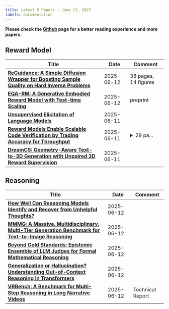 ```yaml
---
title: Latest 5 Papers - June 13, 2025
labels: documentation
---
```

**Please check the [Github](https://github.com/dingyue772/DailyArxiv) page for a better reading experience and more papers.**

## Reward Model
| **Title** | **Date** | **Comment** |
| --- | --- | --- |
| **[ReGuidance: A Simple Diffusion Wrapper for Boosting Sample Quality on Hard Inverse Problems](http://arxiv.org/abs/2506.10955v1)** | 2025-06-12 | 38 pages, 14 figures |
| **[EQA-RM: A Generative Embodied Reward Model with Test-time Scaling](http://arxiv.org/abs/2506.10389v1)** | 2025-06-12 | preprint |
| **[Unsupervised Elicitation of Language Models](http://arxiv.org/abs/2506.10139v1)** | 2025-06-11 |  |
| **[Reward Models Enable Scalable Code Verification by Trading Accuracy for Throughput](http://arxiv.org/abs/2506.10056v1)** | 2025-06-11 | <details><summary>29 pa...</summary><p>29 pages, 6 figures, code released here: https://github.com/SprocketLab/orm-code-verifier</p></details> |
| **[DreamCS: Geometry-Aware Text-to-3D Generation with Unpaired 3D Reward Supervision](http://arxiv.org/abs/2506.09814v1)** | 2025-06-11 |  |

## Reasoning
| **Title** | **Date** | **Comment** |
| --- | --- | --- |
| **[How Well Can Reasoning Models Identify and Recover from Unhelpful Thoughts?](http://arxiv.org/abs/2506.10979v1)** | 2025-06-12 |  |
| **[MMMG: A Massive, Multidisciplinary, Multi-Tier Generation Benchmark for Text-to-Image Reasoning](http://arxiv.org/abs/2506.10963v1)** | 2025-06-12 |  |
| **[Beyond Gold Standards: Epistemic Ensemble of LLM Judges for Formal Mathematical Reasoning](http://arxiv.org/abs/2506.10903v1)** | 2025-06-12 |  |
| **[Generalization or Hallucination? Understanding Out-of-Context Reasoning in Transformers](http://arxiv.org/abs/2506.10887v1)** | 2025-06-12 |  |
| **[VRBench: A Benchmark for Multi-Step Reasoning in Long Narrative Videos](http://arxiv.org/abs/2506.10857v1)** | 2025-06-12 | Technical Report |

